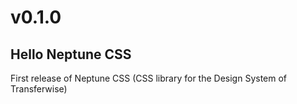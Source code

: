 # v0.1.0
## Hello Neptune CSS
First release of Neptune CSS (CSS library for the Design System of Transferwise) 
